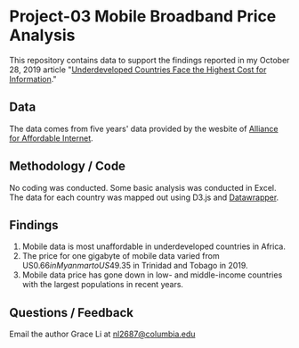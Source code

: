 # Project-03 Mobile Broadband Price Analysis

This repository contains data to support the findings reported in my October 28, 2019 article "[Underdeveloped Countries Face the Highest Cost for Information](https://gracelinan.github.io/Portfolio01/project-03.html)."

## Data

The data comes from five years' data provided by the wesbite of [Alliance for Affordable Internet](https://a4ai.org/extra/mobile_broadband_pricing_usd-2019Q2).

## Methodology / Code 

No coding was conducted. Some basic analysis was conducted in Excel. The data for each country was mapped out using D3.js and [Datawrapper](https://www.datawrapper.de).

## Findings

1. Mobile data is most unaffordable in underdeveloped countries in Africa.
2. The price for one gigabyte of mobile data varied from US$0.66 in Myanmar to US$49.35 in Trinidad and Tobago in 2019.
3. Mobile data price has gone down in low- and middle-income countries with the largest populations in recent years.

## Questions / Feedback

Email the author Grace Li at [nl2687@columbia.edu](mailto:nl2687@columbia.edu[](http://))
